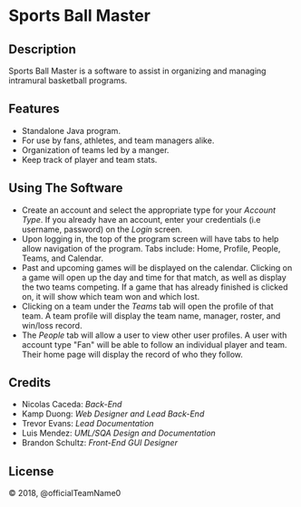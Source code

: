 # Sports Ball Master
## Description    
Sports Ball Master is a software to assist in organizing 
and managing intramural basketball programs.

## Features
* Standalone Java program.
* For use by fans, athletes, and team managers alike.
* Organization of teams led by a manger.
* Keep track of player and team stats.

## Using The Software
* Create an account and select the appropriate type 
	for your *Account Type*. If you already have an account, 
  enter your credentials (i.e username, password) on the
	*Login* screen.  
* Upon logging in, the top of the program screen
  will have tabs to help allow navigation of the program. 
  Tabs include: Home, Profile, People, Teams, and Calendar.  
* Past and upcoming games will be displayed on the calendar.
  Clicking on a game will open up the day and time for that match,
  as well as display the two teams competing. If a game that has
  already finished is clicked on, it will show which team won and
  which lost.
* Clicking on a team under the *Teams* tab will open the profile
  of that team. A team profile will display the team name, manager,
  roster, and win/loss record.
* The *People* tab will allow a user to view other user profiles. A
  user with account type "Fan" will be able to follow an individual 
  player and team. Their home page will display the record of who 
  they follow.

## Credits
* Nicolas Caceda: *Back-End*
* Kamp Duong: *Web Designer and  Lead Back-End*
* Trevor Evans: *Lead Documentation*
* Luis Mendez: *UML/SQA Design and Documentation*
* Brandon Schultz: *Front-End GUI Designer*

## License
© 2018, @officialTeamName0
